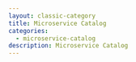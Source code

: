 ```yaml
---
layout: classic-category
title: Microservice Catalog
categories:
  - microservice-catalog
description: Microservice Catalog
---
```

